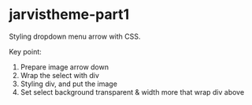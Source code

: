 # jarvistheme-part1
Styling dropdown menu arrow with CSS. 

Key point:
1. Prepare image arrow down 
2. Wrap the select with div
3. Styling div, and put the image
4. Set select background transparent & width more that wrap div above
